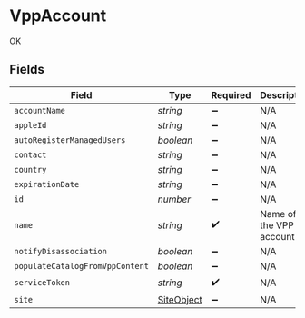 # VppAccount

OK


## Fields

| Field                                                                                                                                                                                                              | Type                                                                                                                                                                                                               | Required                                                                                                                                                                                                           | Description                                                                                                                                                                                                        | Example                                                                                                                                                                                                            |
| ------------------------------------------------------------------------------------------------------------------------------------------------------------------------------------------------------------------ | ------------------------------------------------------------------------------------------------------------------------------------------------------------------------------------------------------------------ | ------------------------------------------------------------------------------------------------------------------------------------------------------------------------------------------------------------------ | ------------------------------------------------------------------------------------------------------------------------------------------------------------------------------------------------------------------ | ------------------------------------------------------------------------------------------------------------------------------------------------------------------------------------------------------------------ |
| `accountName`                                                                                                                                                                                                      | *string*                                                                                                                                                                                                           | :heavy_minus_sign:                                                                                                                                                                                                 | N/A                                                                                                                                                                                                                | Company Name                                                                                                                                                                                                       |
| `appleId`                                                                                                                                                                                                          | *string*                                                                                                                                                                                                           | :heavy_minus_sign:                                                                                                                                                                                                 | N/A                                                                                                                                                                                                                | vpp@company.com                                                                                                                                                                                                    |
| `autoRegisterManagedUsers`                                                                                                                                                                                         | *boolean*                                                                                                                                                                                                          | :heavy_minus_sign:                                                                                                                                                                                                 | N/A                                                                                                                                                                                                                |                                                                                                                                                                                                                    |
| `contact`                                                                                                                                                                                                          | *string*                                                                                                                                                                                                           | :heavy_minus_sign:                                                                                                                                                                                                 | N/A                                                                                                                                                                                                                | Company Admin                                                                                                                                                                                                      |
| `country`                                                                                                                                                                                                          | *string*                                                                                                                                                                                                           | :heavy_minus_sign:                                                                                                                                                                                                 | N/A                                                                                                                                                                                                                | US                                                                                                                                                                                                                 |
| `expirationDate`                                                                                                                                                                                                   | *string*                                                                                                                                                                                                           | :heavy_minus_sign:                                                                                                                                                                                                 | N/A                                                                                                                                                                                                                | 2018/09/13                                                                                                                                                                                                         |
| `id`                                                                                                                                                                                                               | *number*                                                                                                                                                                                                           | :heavy_minus_sign:                                                                                                                                                                                                 | N/A                                                                                                                                                                                                                | 1                                                                                                                                                                                                                  |
| `name`                                                                                                                                                                                                             | *string*                                                                                                                                                                                                           | :heavy_check_mark:                                                                                                                                                                                                 | Name of the VPP account                                                                                                                                                                                            | Company VPP Account                                                                                                                                                                                                |
| `notifyDisassociation`                                                                                                                                                                                             | *boolean*                                                                                                                                                                                                          | :heavy_minus_sign:                                                                                                                                                                                                 | N/A                                                                                                                                                                                                                |                                                                                                                                                                                                                    |
| `populateCatalogFromVppContent`                                                                                                                                                                                    | *boolean*                                                                                                                                                                                                          | :heavy_minus_sign:                                                                                                                                                                                                 | N/A                                                                                                                                                                                                                |                                                                                                                                                                                                                    |
| `serviceToken`                                                                                                                                                                                                     | *string*                                                                                                                                                                                                           | :heavy_check_mark:                                                                                                                                                                                                 | N/A                                                                                                                                                                                                                | eyJvcmdOYWadveaz40d2FyZSIsImV4cERhdGUiOiIyMDE3LTA5LTEzVDA5OjQ5OjA5LTA3MDAiLCJ0b2tlbiI6Ik5yVUtPK1RXeityUXQyWFpIeENtd0xxby8ydUFmSFU1NW40V1FTZU8wR1E5eFh4UUZTckVJQjlzbGdYei95WkpaeVZ3SklJbW0rWEhJdGtKM1BEZGRRPT0ifQ== |
| `site`                                                                                                                                                                                                             | [SiteObject](../../models/shared/siteobject.md)                                                                                                                                                                    | :heavy_minus_sign:                                                                                                                                                                                                 | N/A                                                                                                                                                                                                                |                                                                                                                                                                                                                    |